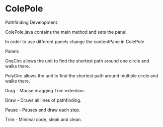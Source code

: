 ColePole
========

Pathfinding Development.

ColePole.java contains the main method and sets the panel.

In order to use different panels change the contentPane in ColePole

Panels

OneCirc allows the unit to find the shortest path around one circle and walks there.

PolyCirc allows the unit to find the shortest path around multiple circle and walks there.


Drag - Mouse dragging Trim extention.

Draw - Draws all lines of pathfinding.

Pause - Pauses and draw each step.

Trim - Minimal code, sleak and clean.
